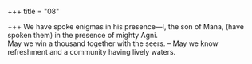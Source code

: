 +++
title = "08"

+++
We have spoke enigmas in his presence—I, the son of Māna, (have  spoken them) in the presence of mighty Agni.  
May we win a thousand together with the seers. – May we know  
refreshment and a community having lively waters.  